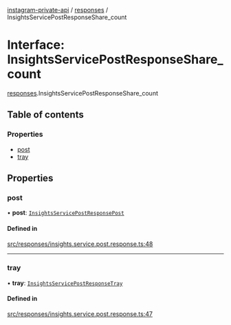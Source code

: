 [instagram-private-api](../../README.md) / [responses](../../modules/responses.md) / InsightsServicePostResponseShare_count

# Interface: InsightsServicePostResponseShare\_count

[responses](../../modules/responses.md).InsightsServicePostResponseShare_count

## Table of contents

### Properties

- [post](InsightsServicePostResponseShare_count.md#post)
- [tray](InsightsServicePostResponseShare_count.md#tray)

## Properties

### post

• **post**: [`InsightsServicePostResponsePost`](InsightsServicePostResponsePost.md)

#### Defined in

[src/responses/insights.service.post.response.ts:48](https://github.com/Nerixyz/instagram-private-api/blob/b3351b9/src/responses/insights.service.post.response.ts#L48)

___

### tray

• **tray**: [`InsightsServicePostResponseTray`](InsightsServicePostResponseTray.md)

#### Defined in

[src/responses/insights.service.post.response.ts:47](https://github.com/Nerixyz/instagram-private-api/blob/b3351b9/src/responses/insights.service.post.response.ts#L47)
